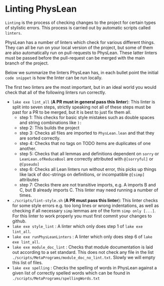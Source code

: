 # Linting PhysLean

`Linting` is the process of checking changes to the project
for certain types of stylistic errors. This process is carried out
by automatic scripts called `linters`.

PhysLean has a number of linters which check for various different things.
They can all be run on your local version of the project, but some of them
are also automatically run on pull-requests to PhysLean. These latter linters
must be passed before the pull-request can be merged with the main branch of the
project.

Below we summarize the linters PhysLean has, in each bullet point the initial `code snippet`
is how the linter can be run locally.

The first two linters are the most important, but in an ideal world you would check that
all of the following linters run correctly.

- `lake exe lint_all` (**A PR must in general pass this linter**): This linter is split into seven steps, strictly speaking not all of these steps must be past for a PR to be merged, but it is best to just fix them all.
  - step 1: This checks for basic style mistakes such as double spaces and string combinations like `):`
  - step 2: This builds the project
  - step 3: Checks all files are imported to `PhysLean.lean` and that they are sorted correctly.
  - step 4: Checks that no tags on TODO items are duplicates of one another.
  - step 5: Checks that all lemmas and definitions dependent on `sorry` or `LeanLean.ofReduceBool` are correctly attributed with `@[sorryful]` or `@[pseudo]`
  - step 6: Checks all Lean linters run without error, this picks up things like lack of doc-strings on definitions, or incompatible `@[simp]` attributes
  - step 7: Checks there are not transitive imports, e.g. A imports B and C, but B already
  imports C.
This linter may need running a number of times.
- `./scripts/lint-style.sh` (**A PR must pass this linter**): This linter checks for some
  style errors e.g. too long lines or wrong indentations, as well as checking if all necessary `simp` lemmas are of the form `simp only [...]`. For this linter
  to work properly you must first commit your changes to github.
- `lake exe style_lint` : A linter which only does step 1 of `lake exe lint_all`.
- `lake exe runPhysLeanLinters` : A linter which only does step 6 of `lake exe lint_all`.
- `lake exe module_doc_lint` : Checks that module documentation is laid out according to a set standard. This does not check any file in the list `./scripts/MetaPrograms/module_doc_no_lint.txt`. Slowly we will empty this list of files.
- `lake exe spelling` : Checks the spelling of words in PhysLean against a given list
  of correctly spelled words which can be found in `./scripts/MetaPrograms/spellingWords.txt`
